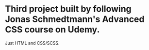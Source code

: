 # Third project built by following Jonas Schmedtmann's Advanced CSS course on Udemy.
Just HTML and CSS/SCSS.

